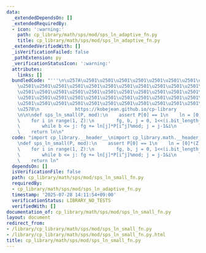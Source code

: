 ```yaml
---
data:
  _extendedDependsOn: []
  _extendedRequiredBy:
  - icon: ':warning:'
    path: cp_library/math/sps/mod/sps_ln_adaptive_fn.py
    title: cp_library/math/sps/mod/sps_ln_adaptive_fn.py
  _extendedVerifiedWith: []
  _isVerificationFailed: false
  _pathExtension: py
  _verificationStatusIcon: ':warning:'
  attributes:
    links: []
  bundledCode: "'''\n\u257A\u2501\u2501\u2501\u2501\u2501\u2501\u2501\u2501\u2501\u2501\
    \u2501\u2501\u2501\u2501\u2501\u2501\u2501\u2501\u2501\u2501\u2501\u2501\u2501\
    \u2501\u2501\u2501\u2501\u2501\u2501\u2501\u2501\u2501\u2501\u2501\u2501\u2501\
    \u2501\u2501\u2501\u2501\u2501\u2501\u2501\u2501\u2501\u2501\u2501\u2501\u2501\
    \u2501\u2501\u2501\u2501\u2501\u2501\u2501\u2501\u2501\u2501\u2501\u2501\u2501\
    \u2578\n             https://kobejean.github.io/cp-library               \n'''\n\
    \n\n\ndef sps_ln_small(P, mod):\n    assert P[0] == 1\n    ln = [0]*(Z:=1<<(N:=len(P).bit_length()-1))\n\
    \    for i in range(1, Z):\n        fg, b, j = 0, 1<<(i.bit_length()-1), i-1&i\n\
    \        while b <= j: fg += ln[j]*P[i^j]%mod; j = j-1&i\n        ln[i] = (P[i]-fg)%mod\n\
    \    return ln\n"
  code: "import cp_library.__header__\nimport cp_library.math.__header__\nimport cp_library.math.sps.__header__\n\
    \ndef sps_ln_small(P, mod):\n    assert P[0] == 1\n    ln = [0]*(Z:=1<<(N:=len(P).bit_length()-1))\n\
    \    for i in range(1, Z):\n        fg, b, j = 0, 1<<(i.bit_length()-1), i-1&i\n\
    \        while b <= j: fg += ln[j]*P[i^j]%mod; j = j-1&i\n        ln[i] = (P[i]-fg)%mod\n\
    \    return ln"
  dependsOn: []
  isVerificationFile: false
  path: cp_library/math/sps/mod/sps_ln_small_fn.py
  requiredBy:
  - cp_library/math/sps/mod/sps_ln_adaptive_fn.py
  timestamp: '2025-07-28 14:11:54+09:00'
  verificationStatus: LIBRARY_NO_TESTS
  verifiedWith: []
documentation_of: cp_library/math/sps/mod/sps_ln_small_fn.py
layout: document
redirect_from:
- /library/cp_library/math/sps/mod/sps_ln_small_fn.py
- /library/cp_library/math/sps/mod/sps_ln_small_fn.py.html
title: cp_library/math/sps/mod/sps_ln_small_fn.py
---
```

